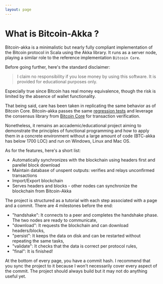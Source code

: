 ```yaml
---
layout: page
---
```


# What is Bitcoin-Akka ?

Bitcoin-akka is a minimalistic but nearly fully compliant implementation of the Bitcoin protocol in Scala using the Akka library.
It runs as a server node, playing a similar role to the reference implementation `Bitcoin Core`.

Before going further, here's the standard disclaimer:

> I claim no responsibility if you lose money by using this software. It is provided for educational purposes only.

Especially true since Bitcoin has real money equivalence, though the risk is limited by the absence
of wallet functionality.

That being said, care has been taken in replicating the same behavior as of Bitcoin Core. Bitcoin-akka passes the same [regression tests][1]
and leverage the consensus library from [Bitcoin Core][2] for transaction verification. 

Nonetheless, it remains an accademic/educational project aiming to demonstrate the principles of functional programming and how to apply them
in a concrete environment without a large amount of code (BTC-akka has below 1700 LOC) and run on Windows, Linux and Mac OS.

As for the features, here's a short list:

- Automatically synchronizes with the blockchain using headers first and parellel block download
- Maintain database of unspent outputs: verifies and relays unconfirmed transactions
- Import/Export blockchain
- Serves headers and blocks - other nodes can synchronize the blockchain from Bitcoin-Akka

The project is structured as a tutorial with each step associated with a page and a commit. There are 4 milestones before
the end:

- "handshake": It connects to a peer and completes the handshake phase. The two nodes are ready to communicate,
- "download": It requests the blockchain and can download headers/blocks,
- "persist": It keeps the data on disk and can be restarted without repeating the same tasks,
- "validate": It checks that the data is correct per protocol rules,
- "final": It is finished!

At the bottom of every page, you have a commit hash. I recommend that you sync the project to it because I won't
necessarily cover every aspect of the commit. The project should always build but it may not do anything useful yet.

[1]: https://github.com/TheBlueMatt/test-scripts
[2]: https://github.com/bitcoin/bitcoin
